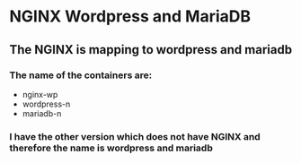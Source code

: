 # NGINX Wordpress and MariaDB

## The NGINX is mapping to wordpress and mariadb

### The name of the containers are:


* nginx-wp
* wordpress-n
* mariadb-n

### I have the other version which does not have NGINX and therefore the name is wordpress and mariadb
